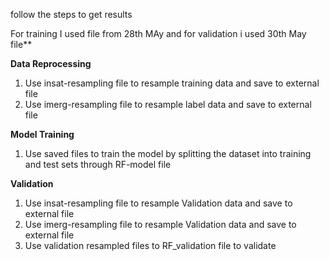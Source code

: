 follow the steps to get results

For training I used file from 28th MAy and for validation i used 30th May file**

**Data Reprocessing**
1. Use insat-resampling file to resample training data and save to external file
2. Use imerg-resampling file to resample label data and save to external file

**Model Training**
1. Use saved files to train the model by splitting the dataset into training and test sets through RF-model file

**Validation**
1. Use insat-resampling file to resample Validation data and save to external file
2. Use imerg-resampling file to resample Validation data and save to external file
3. Use validation resampled files to RF_validation file to validate
